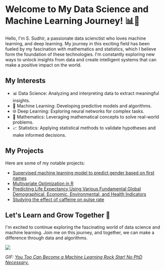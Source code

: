 # Welcome to My Data Science and Machine Learning Journey! 📊🧠

Hello, I'm S. Sudhir, a passionate data scienctist who loves machine learning, and deep learning. My journey in this exciting field has been fueled by my fascination with mathematics and statistics, which I believe form the foundation of these technologies. I'm constantly exploring new ways to unlock insights from data and create intelligent systems that can make a positive impact on the world.

## My Interests

- 📊 Data Science: Analyzing and interpreting data to extract meaningful insights.
- 🤖 Machine Learning: Developing predictive models and algorithms.
- 🌐 Deep Learning: Exploring neural networks for complex tasks.
- 🧮 Mathematics: Leveraging mathematical concepts to solve real-world problems.
- 📈 Statistics: Applying statistical methods to validate hypotheses and make informed decisions.


## My Projects

Here are some of my notable projects:

- [Supervised machine learning model to predict gender based on first names](https://github.com/Stochastic1017/Predicting-Gender)
- [Multivariate Optimization in R](https://github.com/Stochastic1017/Multivariate-optimization-in-R)
- [Predicting Life Expectancy Using Various Fundamental Global Demographical, Economic, Environmental, and Health Indicators](https://github.com/Stochastic1017/Predicting-Life-Expectancy)
- [Studying the effect of caffeine on pulse rate](https://github.com/Stochastic1017/Caffeine-effect-on-pulse-rate)

## Let's Learn and Grow Together 🌱

I'm excited to continue exploring the fascinating world of data science and machine learning. Join me on this journey, and together, we can make a difference through data and algorithms.

![](https://media.wired.com/photos/5941ebf7e9030c15ddbcd8c2/master/w_2240,c_limit/1CFAeP1I6qiU-ZMb-O4xyOA.gif)

*GIF: [You Too Can Become a Machine Learning Rock Star! No PhD Necessary.](https://www.wired.com/2016/09/you-too-can-become-a-machine-learning-rock-star-no-phd-necessary/)*
